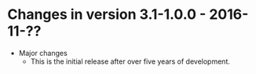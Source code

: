 # Changes in version 3.1-1.0.0 - 2016-11-??

 * Major changes
   - This is the initial release after over five years of development.

